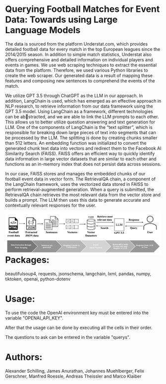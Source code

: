# Querying Football Matches for Event Data: Towards using Large Language Models

The data is sourced from the platform Understat.com, which provides detailed
football data for every match in the top European leagues since the 2014/2015
season. In addition to simple match statistics, Understat also offers comprehensive and detailed information on individual players and events in games. We
use web scraping techniques to extract the essential data from the platform.
Therefore, we used various Python libraries to create the web scraper. Our generated data is a result of mapping these features and composing new sentences
to comprehend the events of the match.


We utilize GPT 3.5 through ChatGPT as the LLM in our approach. In addition,
LangChain is used, which has emerged as an effective approach in NLP research, to retrieve information from our data framework using the GPT
3.5 model. Using LangChain as a framework, different technologies can be abstracted, and we are able to link the LLM prompts to each other. This allows
us to better utilize question answering and text generation for LLM.
One of the components of LangChain is the “text splitter”, which is responsible for breaking down large pieces of text into segments that can be processed by
the LLM. The splitting is done by creating chunks smaller than 512 letters.
An embedding function was initialized to convert the generated chunk text data
into vectors and redirect them to the Facebook AI Similarity Search (FAISS).
FAISS offers an efficient way to quickly identify data information in large vector
datasets that are similar to each other and functions as an in-memory index that
does not persist data across sessions.


In our case, FAISS stores and manages the embedded chunks of our football event data in vector form. The RetrievalQA chain, a component of the
LangChain framework, uses the vectorized data stored in FAISS to perform
retrieval-augmented generation. When a query is submitted, the RetrievalQA
chain retrieves the most relevant data from the vector store and builds a prompt. The LLM then uses this data to generate accurate and contextually relevant
responses for the user.

<img src="Process.png"
     alt="Markdown Monster icon"
     style="float: left; margin-right: 10px;" />

# Packages:
beautifulsoup4, requests, jsonschema, langchain, lxml, pandas, numpy, tiktoken, openai, python-dotenv

# Usage:
To use the code the OpenAI environment key must be entered into the variable "OPENAI_API_KEY".


After that the usage can be done by executing all the cells in their order.


The questions to ask can be entered in the variable "querys".


# Authors:
Alexander Schilling, James Anurathan, Johannes Muehlberger,
Felix Gerschner, Manfred Roessle, Andreas Theissler and Marco Klaiber
